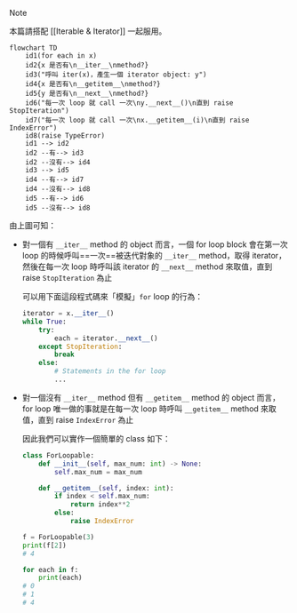 >[!Note]
>本篇請搭配 [[Iterable & Iterator]] 一起服用。

```mermaid
flowchart TD
    id1(for each in x)
    id2{x 是否有\n__iter__\nmethod?}
    id3("呼叫 iter(x)，產生一個 iterator object: y")
    id4{x 是否有\n__getitem__\nmethod?}
    id5{y 是否有\n__next__\nmethod?}
    id6("每一次 loop 就 call 一次\ny.__next__()\n直到 raise StopIteration")
    id7("每一次 loop 就 call 一次\nx.__getitem__(i)\n直到 raise IndexError")
    id8(raise TypeError)
    id1 --> id2
    id2 --有--> id3
    id2 --沒有--> id4
    id3 --> id5
    id4 --有--> id7
    id4 --沒有--> id8
    id5 --有--> id6
    id5 --沒有--> id8
```

由上圖可知：

- 對一個有 `__iter__` method 的 object 而言，一個 for loop block 會在第一次 loop 的時候呼叫==一次==被迭代對象的 `__iter__` method，取得 iterator，然後在每一次 loop 時呼叫該 iterator 的 `__next__` method 來取值，直到 raise `StopIteration` 為止

    可以用下面這段程式碼來「模擬」`for` loop 的行為：

    ```Python
    iterator = x.__iter__()
    while True:
        try:
            each = iterator.__next__()
        except StopIteration:
            break
        else:
            # Statements in the for loop
            ...
    ```

- 對一個沒有 `__iter__` method 但有 `__getitem__` method 的 object 而言，for loop 唯一做的事就是在每一次 loop 時呼叫 `__getitem__` method 來取值，直到 raise `IndexError` 為止

    因此我們可以實作一個簡單的 class 如下：

    ```Python
    class ForLoopable:
        def __init__(self, max_num: int) -> None:
            self.max_num = max_num

        def __getitem__(self, index: int):
            if index < self.max_num:
                return index**2
            else:
                raise IndexError

    f = ForLoopable(3)
    print(f[2])
    # 4

    for each in f:
        print(each)
    # 0
    # 1
    # 4
    ```
